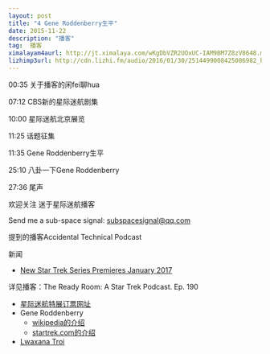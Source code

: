 ```yaml
---
layout: post
title: "4 Gene Roddenberry生平"
date: 2015-11-22
description: "播客"
tag:  播客
ximalayam4aurl: http://jt.ximalaya.com/wKgDbVZR2UOxUC-IAM9BM7Z8zV8648.m4a?channel=rss&album_id=3135361&track_id=10187558&uid=6418191&jt=http://audio.xmcdn.com/group11/M05/B3/BD/wKgDbVZR2UOxUC-IAM9BM7Z8zV8648.m4a
lizhimp3url: http://cdn.lizhi.fm/audio/2016/01/30/2514499008425086982_hd.mp3
---   
```


00:35 关于播客的闲fei聊hua

07:12 CBS新的星际迷航剧集

10:00 星际迷航北京展览

11:25 话题征集

11:35 Gene Roddenberry生平

25:10 八卦一下Gene Roddenberry

27:36 尾声

 欢迎关注 迷于星际迷航播客

 Send me a sub-space signal: [subspacesignal@qq.com](mailto:subspacesignal@qq.com)

 提到的播客Accidental Technical Podcast

 新闻

* [New Star Trek Series Premieres January 2017](http://www.startrek.com/article/new-star-trek-series-premieres-january-2017)

详见播客：The Ready Room: A Star Trek Podcast. Ep. 190

* [星际迷航特展订票网址](http://show.wepiao.com/pages/item/b/d2/ea/b749795ec24043d5a3504f904d37d2ea.html)
* Gene Roddenberry
	* [wikipedia的介绍](https://en.wikipedia.org/wiki/Gene_Roddenberry)
	* [startrek.com的介绍](http://www.startrek.com/database_article/roddenberry)
* [Lwaxana Troi](http://www.startrek.com/database_article/lwaxana-troi)
